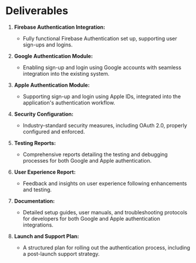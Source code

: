 # Deliverables

1. **Firebase Authentication Integration:**
   - Fully functional Firebase Authentication set up, supporting user sign-ups and logins.

2. **Google Authentication Module:**
   - Enabling sign-up and login using Google accounts with seamless integration into the existing system.

3. **Apple Authentication Module:**
   - Supporting sign-up and login using Apple IDs, integrated into the application's authentication workflow.

4. **Security Configuration:**
   - Industry-standard security measures, including OAuth 2.0, properly configured and enforced.

5. **Testing Reports:**
   - Comprehensive reports detailing the testing and debugging processes for both Google and Apple authentication.

6. **User Experience Report:**
   - Feedback and insights on user experience following enhancements and testing.

7. **Documentation:**
   - Detailed setup guides, user manuals, and troubleshooting protocols for developers for both Google and Apple authentication integrations.

8. **Launch and Support Plan:**
   - A structured plan for rolling out the authentication process, including a post-launch support strategy.